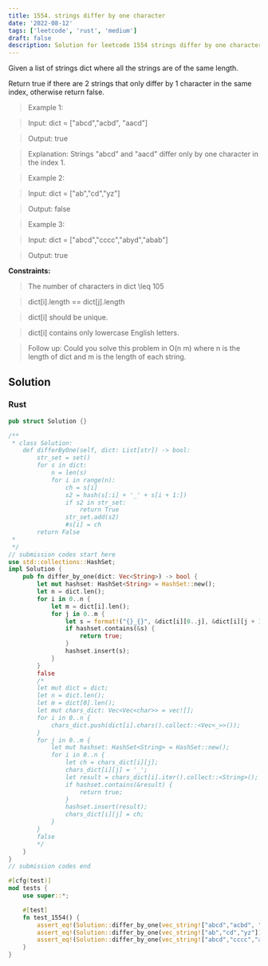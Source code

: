 ```yaml
---
title: 1554. strings differ by one character
date: '2022-08-12'
tags: ['leetcode', 'rust', 'medium']
draft: false
description: Solution for leetcode 1554 strings differ by one character
---
```



Given a list of strings dict where all the strings are of the same length.



Return true if there are 2 strings that only differ by 1 character in the same index, otherwise return false.



 



 > Example 1:



 > Input: dict <TeX>=</TeX> ["abcd","acbd", "aacd"]

 > Output: true

 > Explanation: Strings "abcd" and "aacd" differ only by one character in the index 1.

 > Example 2:



 > Input: dict <TeX>=</TeX> ["ab","cd","yz"]

 > Output: false

 > Example 3:



 > Input: dict <TeX>=</TeX> ["abcd","cccc","abyd","abab"]

 > Output: true

 



**Constraints:**



 > The number of characters in dict <TeX>\leq</TeX> 105

 > dict[i].length <TeX>=</TeX><TeX>=</TeX> dict[j].length

 > dict[i] should be unique.

 > dict[i] contains only lowercase English letters.

 



 > Follow up: Could you solve this problem in O(n  m) where n is the length of dict and m is the length of each string.


## Solution
### Rust
```rust
pub struct Solution {}

/**
 * class Solution:
    def differByOne(self, dict: List[str]) -> bool:
        str_set = set()
        for s in dict:
            n = len(s)
            for i in range(n):
                ch = s[i]
                s2 = hash(s[:i] + '_' + s[i + 1:])
                if s2 in str_set:
                    return True
                str_set.add(s2)
                #s[i] = ch
        return False                
 * 
 */
// submission codes start here
use std::collections::HashSet;
impl Solution {
    pub fn differ_by_one(dict: Vec<String>) -> bool {
        let mut hashset: HashSet<String> = HashSet::new();
        let n = dict.len();
        for i in 0..n {
            let m = dict[i].len();
            for j in 0..m {
                let s = format!("{}_{}", &dict[i][0..j], &dict[i][j + 1..m]);
                if hashset.contains(&s) {
                    return true;
                }
                hashset.insert(s);
            }
        }
        false
        /*
        let mut dict = dict;
        let n = dict.len();
        let m = dict[0].len();
        let mut chars_dict: Vec<Vec<char>> = vec![];
        for i in 0..n {
            chars_dict.push(dict[i].chars().collect::<Vec<_>>());
        }
        for j in 0..m {
            let mut hashset: HashSet<String> = HashSet::new();
            for i in 0..n {
                let ch = chars_dict[i][j];
                chars_dict[i][j] = '_';
                let result = chars_dict[i].iter().collect::<String>();
                if hashset.contains(&result) {
                    return true;
                }
                hashset.insert(result);
                chars_dict[i][j] = ch;
            }
        }
        false
        */
    }
}
// submission codes end

#[cfg(test)]
mod tests {
    use super::*;

    #[test]
    fn test_1554() {
        assert_eq!(Solution::differ_by_one(vec_string!["abcd","acbd", "aacd"]), true);
        assert_eq!(Solution::differ_by_one(vec_string!["ab","cd","yz"]), false);
        assert_eq!(Solution::differ_by_one(vec_string!["abcd","cccc","abyd","abab"]), true);
    }
}

```
